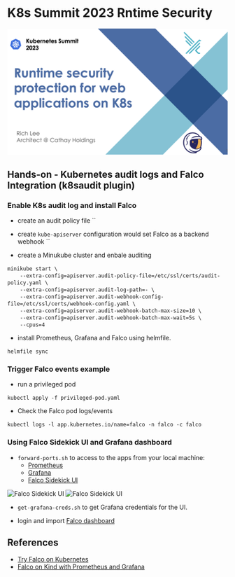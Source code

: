 # K8s Summit 2023 Rntime Security

![k8s-summit-2023](./img/k8s-summit-2023.png)

##  Hands-on - Kubernetes audit logs and Falco Integration (k8saudit plugin)

### Enable K8s audit log and install Falco
- create an audit policy file ``
- create `kube-apiserver` configuration would set Falco as a backend webhook ``

- create a Minukube cluster and enbale auditing
```
minikube start \
    --extra-config=apiserver.audit-policy-file=/etc/ssl/certs/audit-policy.yaml \
    --extra-config=apiserver.audit-log-path=- \
    --extra-config=apiserver.audit-webhook-config-file=/etc/ssl/certs/webhook-config.yaml \
    --extra-config=apiserver.audit-webhook-batch-max-size=10 \
    --extra-config=apiserver.audit-webhook-batch-max-wait=5s \
    --cpus=4
```

- install Prometheus, Grafana and Falco using helmfile.
```
helmfile sync
```

### Trigger Falco events example

- run a privileged pod
```
kubectl apply -f privileged-pod.yaml
```

- Check the Falco pod logs/events
```
kubectl logs -l app.kubernetes.io/name=falco -n falco -c falco
```

### Using Falco Sidekick UI and Grafana dashboard

- `forward-ports.sh` to access to the apps from your local machine:
  - [Prometheus](http://localhost:9090)
  - [Grafana](http://localhost:3000)
  - [Falco Sidekick UI](http://localhost:2802)

![Falco Sidekick UI]()
![Falco Sidekick UI]()

- `get-grafana-creds.sh` to get Grafana credentials for the UI.

- login and import [Falco dashboard](https://grafana.com/grafana/dashboards/11914-falco-dashboard/)

## References
- [Try Falco on Kubernetes](https://falco.org/docs/getting-started/falco-kubernetes-quickstart/)
- [Falco on Kind with Prometheus and Grafana](https://falco.org/blog/falco-kind-prometheus-grafana/)





